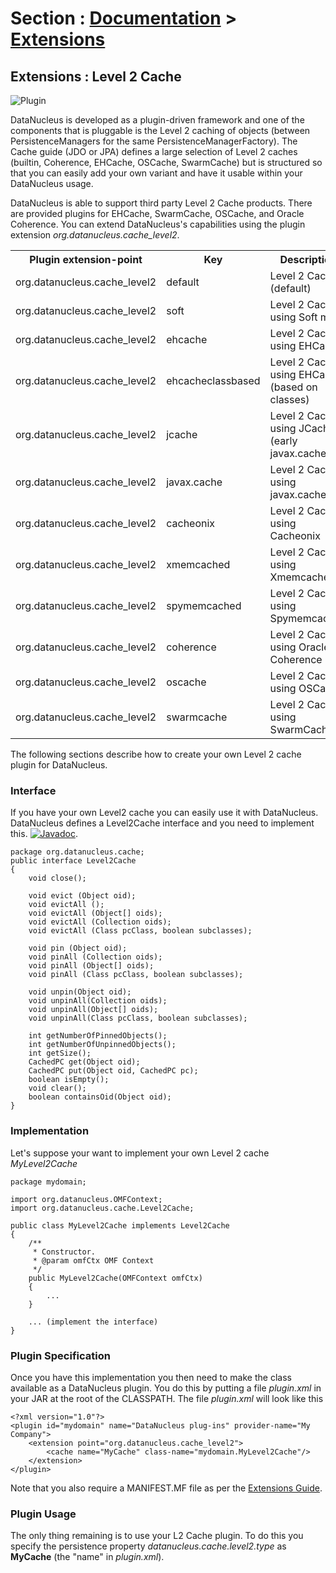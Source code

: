 <head><title>Extensions : Level 2 Cache</title></head>

# Section : [Documentation](../index.html) > [Extensions](index.html)

## Extensions : Level 2 Cache
![Plugin](../../images/nucleus_plugin.gif)

DataNucleus is developed as a plugin-driven framework and one of the components that is 
pluggable is the Level 2 caching of objects (between PersistenceManagers for the same 
PersistenceManagerFactory). The Cache guide (JDO or JPA) defines a large selection of Level 2 caches (builtin, 
Coherence, EHCache, OSCache, SwarmCache) but is structured so that you can easily add your 
own variant and have it usable within your DataNucleus usage. 

DataNucleus is able to support third party Level 2 Cache products. There are provided plugins
for EHCache, SwarmCache, OSCache, and Oracle Coherence. You can extend DataNucleus's 
capabilities using the plugin extension _org.datanucleus.cache_level2_.


<table>
    <tr>
        <th>Plugin extension-point</th>
        <th>Key</th>
        <th>Description</th>
        <th width="80">Location</th>
    </tr>
    <tr>
        <td>org.datanucleus.cache_level2</td>
        <td>default</td>
        <td>Level 2 Cache (default)</td>
        <td>datanucleus-core</td>
    </tr>
    <tr>
        <td>org.datanucleus.cache_level2</td>
        <td>soft</td>
        <td>Level 2 Cache using Soft maps</td>
        <td>datanucleus-core</td>
    </tr>
    <tr>
        <td>org.datanucleus.cache_level2</td>
        <td>ehcache</td>
        <td>Level 2 Cache using EHCache</td>
        <td>datanucleus-cache</td>
    </tr>
    <tr>
        <td>org.datanucleus.cache_level2</td>
        <td>ehcacheclassbased</td>
        <td>Level 2 Cache using EHCache (based on classes)</td>
        <td>datanucleus-cache</td>
    </tr>
    <tr>
        <td>org.datanucleus.cache_level2</td>
        <td>jcache</td>
        <td>Level 2 Cache using JCache (early javax.cache)</td>
        <td>datanucleus-cache</td>
    </tr>
    <tr>
        <td>org.datanucleus.cache_level2</td>
        <td>javax.cache</td>
        <td>Level 2 Cache using javax.cache</td>
        <td>datanucleus-core</td>
    </tr>
    <tr>
        <td>org.datanucleus.cache_level2</td>
        <td>cacheonix</td>
        <td>Level 2 Cache using Cacheonix</td>
        <td>datanucleus-cache</td>
    </tr>
    <tr>
        <td>org.datanucleus.cache_level2</td>
        <td>xmemcached</td>
        <td>Level 2 Cache using Xmemcached</td>
        <td>datanucleus-cache</td>
    </tr>
    <tr>
        <td>org.datanucleus.cache_level2</td>
        <td>spymemcached</td>
        <td>Level 2 Cache using Spymemcached</td>
        <td>datanucleus-cache</td>
    </tr>
    <tr>
        <td>org.datanucleus.cache_level2</td>
        <td>coherence</td>
        <td>Level 2 Cache using Oracle Coherence</td>
        <td>datanucleus-cache</td>
    </tr>
    <tr>
        <td>org.datanucleus.cache_level2</td>
        <td>oscache</td>
        <td>Level 2 Cache using OSCache</td>
        <td>datanucleus-cache</td>
    </tr>
    <tr>
        <td>org.datanucleus.cache_level2</td>
        <td>swarmcache</td>
        <td>Level 2 Cache using SwarmCache</td>
        <td>datanucleus-cache</td>
    </tr>
</table>


The following sections describe how to create your own Level 2 cache plugin for DataNucleus.

### Interface

If you have your own Level2 cache you can easily use it with DataNucleus. DataNucleus defines a Level2Cache interface and you need to implement this.
[![Javadoc](../../images/javadoc.gif)](ttp://www.datanucleus.org/javadocs/core/latest/org/datanucleus/cache/Level2Cache.html).


	package org.datanucleus.cache;
	public interface Level2Cache
	{
    	void close();
	
    	void evict (Object oid);
    	void evictAll ();
    	void evictAll (Object[] oids);
    	void evictAll (Collection oids);
    	void evictAll (Class pcClass, boolean subclasses);

	    void pin (Object oid);
   	 	void pinAll (Collection oids);
    	void pinAll (Object[] oids);
    	void pinAll (Class pcClass, boolean subclasses);
	
    	void unpin(Object oid);
    	void unpinAll(Collection oids);
    	void unpinAll(Object[] oids);
    	void unpinAll(Class pcClass, boolean subclasses);
	
    	int getNumberOfPinnedObjects();
    	int getNumberOfUnpinnedObjects();
    	int getSize();
    	CachedPC get(Object oid);
    	CachedPC put(Object oid, CachedPC pc);
    	boolean isEmpty();
    	void clear();
    	boolean containsOid(Object oid);
	}


### Implementation

Let's suppose your want to implement your own Level 2 cache _MyLevel2Cache_


	package mydomain;
	
	import org.datanucleus.OMFContext;
	import org.datanucleus.cache.Level2Cache;
	
	public class MyLevel2Cache implements Level2Cache
	{
	    /**
	     * Constructor.
	     * @param omfCtx OMF Context
	     */
	    public MyLevel2Cache(OMFContext omfCtx)
	    {
	        ...
	    }
	
	    ... (implement the interface)
	}


### Plugin Specification

Once you have this implementation you then need to make the class available as a DataNucleus plugin. You do this by putting 
a file _plugin.xml_ in your JAR at the root of the CLASSPATH. The file _plugin.xml_ will look like this

	<?xml version="1.0"?>
	<plugin id="mydomain" name="DataNucleus plug-ins" provider-name="My Company">
    	<extension point="org.datanucleus.cache_level2">
        	<cache name="MyCache" class-name="mydomain.MyLevel2Cache"/>
    	</extension>
	</plugin>

Note that you also require a MANIFEST.MF file as per the [Extensions Guide](index.html).


### Plugin Usage

The only thing remaining is to use your L2 Cache plugin. To do this you specify the persistence property 
_datanucleus.cache.level2.type_ as __MyCache__ (the "name" in _plugin.xml_).
